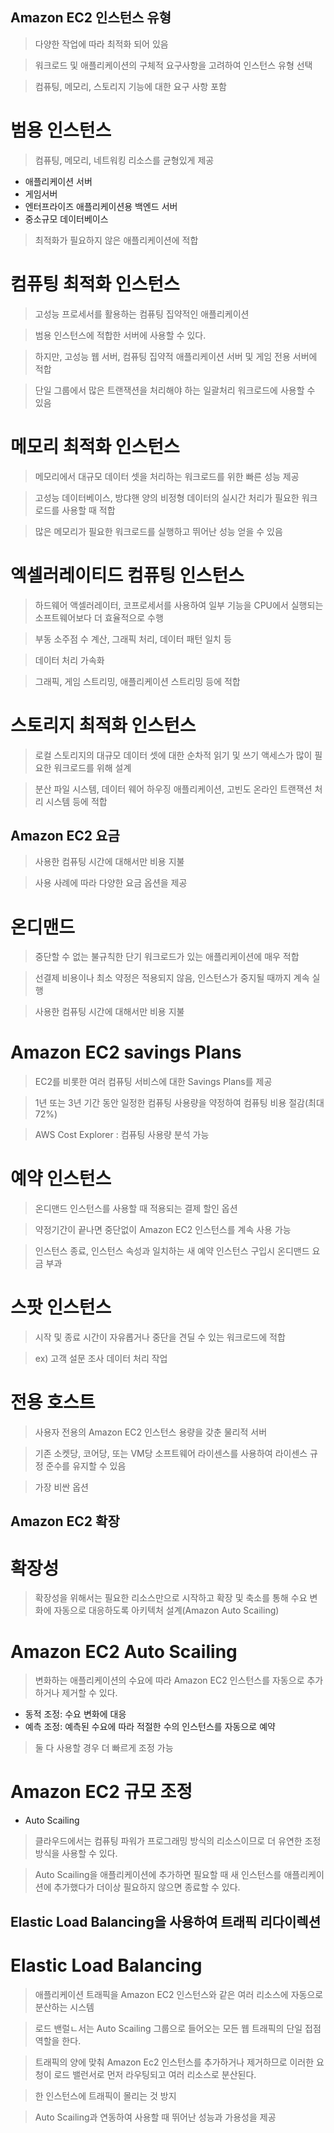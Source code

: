 ## Amazon EC2 인스턴스 유형

> 다양한 작업에 따라 최적화 되어 있음

> 워크로드 및 애플리케이션의 구체적 요구사항을 고려하여 인스턴스 유형 선택

> 컴퓨팅, 메모리, 스토리지 기능에 대한 요구 사항 포함

# 범용 인스턴스

> 컴퓨팅, 메모리, 네트워킹 리소스를 균형있게 제공

+ 애플리케이션 서버
+ 게임서버
+ 엔터프라이즈 애플리케이션용 백엔드 서버
+ 중소규모 데이터베이스

> 최적화가 필요하지 않은 애플리케이션에 적합

# 컴퓨팅 최적화 인스턴스

> 고성능 프로세서를 활용하는 컴퓨팅 집약적인 애플리케이션

> 범용 인스턴스에 적합한 서버에 사용할 수 있다.

> 하지만, 고성능 웹 서버, 컴퓨팅 집약적 애플리케이션 서버 및 게임 전용 서버에 적합

> 단일 그룹에서 많은 트랜잭션을 처리해야 하는 일괄처리 워크로드에 사용할 수 있음

# 메모리 최적화 인스턴스

> 메모리에서 대규모 데이터 셋을 처리하는 워크로드를 위한 빠른 성능 제공

> 고성능 데이터베이스, 방댜핸 양의 비정형 데이터의 실시간 처리가 필요한 워크로드를 사용할 때 적합

> 많은 메모리가 필요한 워크로드를 실행하고 뛰어난 성능 얻을 수 있음



# 엑셀러레이티드 컴퓨팅 인스턴스

> 하드웨어 액셀러레이터, 코프로세서를 사용하여 일부 기능을 CPU에서 실행되는 소프트웨어보다 더 효율적으로 수행

> 부동 소주점 수 계산, 그래픽 처리, 데이터 패턴 일치 등

> 데이터 처리 가속화

> 그래픽, 게임 스트리밍, 애플리케이션 스트리밍 등에 적합 


# 스토리지 최적화 인스턴스

> 로컬 스토리지의 대규모 데이터 셋에 대한 순차적 읽기 및 쓰기 액세스가 많이 필요한 워크로드를 위해 설계

> 분산 파일 시스템, 데이터 웨어 하우징 애플리케이션, 고빈도 온라인 트랜잭션 처리 시스템 등에 적합


## Amazon EC2 요금

> 사용한 컴퓨팅 시간에 대해서만 비용 지불

> 사용 사례에 따라 다양한 요금 옵션을 제공

# 온디맨드

> 중단할 수 없는 불규칙한 단기 워크로드가 있는 애플리케이션에 매우 적합

> 선결제 비용이나 최소 약정은 적용되지 않음, 인스턴스가 중지될 때까지 계속 실행

> 사용한 컴퓨팅 시간에 대해서만 비용 지불

# Amazon EC2 savings Plans

> EC2를 비롯한 여러 컴퓨팅 서비스에 대한 Savings Plans를 제공

> 1년 또는 3년 기간 동안 일정한 컴퓨팅 사용량을 약정하여 컴퓨팅 비용 절감(최대 72%)

> AWS Cost Explorer : 컴퓨팅 사용량 분석 가능

# 예약 인스턴스

> 온디맨드 인스턴스를 사용할 때 적용되는 결제 할인 옵션

> 약정기간이 끝나면 중단없이 Amazon EC2 인스턴스를 계속 사용 가능

> 인스턴스 종료, 인스턴스 속성과 일치하는 새 예약 인스턴스 구입시 온디맨드 요금 부과

# 스팟 인스턴스 

> 시작 및 종료 시간이 자유롭거나 중단을 견딜 수 있는 워크로드에 적합

> ex) 고객 설문 조사 데이터 처리 작업

# 전용 호스트

> 사용자 전용의 Amazon EC2 인스턴스 용량을 갖춘 물리적 서버

> 기존 소켓당, 코어당, 또는 VM당 소프트웨어 라이센스를 사용하여 라이센스 규정 준수를 유지할 수 있음

> 가장 비싼 옵션

## Amazon EC2 확장

# 확장성

> 확장성을 위해서는 필요한 리소스만으로 시작하고 확장 및 축소를 통해 수요 변화에 자동으로 대응하도록 아키텍처 설계(Amazon Auto Scailing)

# Amazon EC2 Auto Scailing

> 변화하는 애플리케이션의 수요에 따라 Amazon EC2 인스턴스를 자동으로 추가하거나 제거할 수 있다.

* 동적 조정: 수요 변화에 대응
* 예측 조정: 예측된 수요에 따라 적절한 수의 인스턴스를 자동으로 예약
> 둘 다 사용할 경우 더 빠르게 조정 가능

# Amazon EC2 규모 조정

+ Auto Scailing

> 클라우드에서는 컴퓨팅 파워가 프로그래밍 방식의 리소스이므로 더 유연한 조정방식을 사용할 수 있다.

> Auto Scailing을 애플리케이션에 추가하면 필요할 때 새 인스턴스를 애플리케이션에 추가했다가 더이상 필요하지 않으면 종료할 수 있다.


## Elastic Load Balancing을 사용하여 트래픽 리다이렉션

# Elastic Load Balancing

> 애플리케이션 트래픽을 Amazon EC2 인스턴스와 같은 여러 리소스에 자동으로 분산하는 시스템

> 로드 밴럴ㄴ서는 Auto Scailing 그룹으로 들어오는 모든 웹 트래픽의 단일 접점 역할을 한다.

> 트래픽의 양에 맞춰 Amazon Ec2 인스턴스를 추가하거나 제거하므로 이러한 요청이 로드 밸런서로 먼저 라우팅되고 여러 리소스로 분산된다.

> 한 인스턴스에 트래픽이 몰리는 것 방지

> Auto Scailing과 연동하여 사용할 때 뛰어난 성능과 가용성을 제공





































